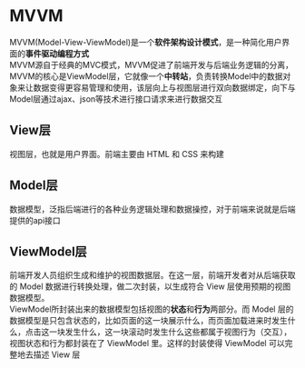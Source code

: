 # MVVM
MVVM(Model-View-ViewModel)是一个**软件架构设计模式**，是一种简化用户界面的**事件驱动编程方式**  
MVVM源自于经典的MVC模式，MVVM促进了前端开发与后端业务逻辑的分离，MVVM的核心是ViewModel层，它就像一个**中转站**，负责转换Model中的数据对象来让数据变得更容易管理和使用，该层向上与视图层进行双向数据绑定，向下与Model层通过ajax、json等技术进行接口请求来进行数据交互  
## View层
视图层，也就是用户界面。前端主要由 HTML 和 CSS 来构建
## Model层
数据模型，泛指后端进行的各种业务逻辑处理和数据操控，对于前端来说就是后端提供的api接口
## ViewModel层
前端开发人员组织生成和维护的视图数据层。在这一层，前端开发者对从后端获取的 Model 数据进行转换处理，做二次封装，以生成符合 View 层使用预期的视图数据模型。  
ViewModel所封装出来的数据模型包括视图的**状态**和**行为**两部分。而 Model 层的数据模型是只包含状态的，比如页面的这一块展示什么，而页面加载进来时发生什么，点击这一块发生什么，这一块滚动时发生什么这些都属于视图行为（交互），视图状态和行为都封装在了 ViewModel 里。这样的封装使得 ViewModel 可以完整地去描述 View 层